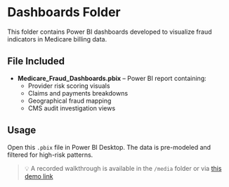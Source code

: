 # Dashboards Folder

This folder contains Power BI dashboards developed to visualize fraud indicators in Medicare billing data.

## File Included

- **Medicare_Fraud_Dashboards.pbix** – Power BI report containing:
  - Provider risk scoring visuals
  - Claims and payments breakdowns
  - Geographical fraud mapping
  - CMS audit investigation views

## Usage

Open this `.pbix` file in Power BI Desktop. The data is pre-modeled and filtered for high-risk patterns.

> 💡 A recorded walkthrough is available in the `/media` folder or via [this demo link](https://1drv.ms/v/c/754c82fbaed9c76f/EU3AcTGy-CJGgJU2eL2NTlIBJiWMNtdi1AwEmG2Eh6duGg?e=khwZVY)

